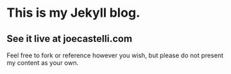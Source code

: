 # This is my Jekyll blog.
## See it live at joecastelli.com

Feel free to fork or reference however you wish, but please do not present my content as your own.
